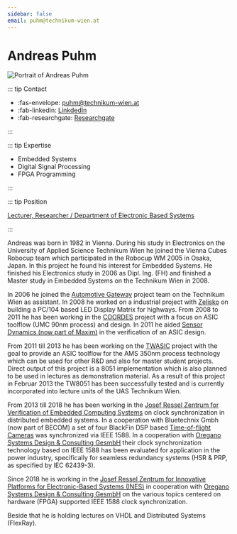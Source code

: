 ```yaml
---
sidebar: false
email: puhm@technikum-wien.at
---
```


# Andreas Puhm

![Portrait of Andreas Puhm](assets/img/partner/uastw/lecturer/andreas-puhm.png "Portrait of Andreas Puhm")

::: tip Contact

- :fas-envelope: [puhm@technikum-wien.at](mailto:puhm@technikum-wien.at)
- :fab-linkedin: [LinkdedIn](https://www.linkedin.com/in/andreas-puhm-86a36640/)
- :fab-researchgate: [Researchgate](https://www.researchgate.net/profile/Andreas_Puhm)

:::

::: tip Expertise

- Embedded Systems
- Digital Signal Processing
- FPGA Programming

:::

::: tip Position

[Lecturer, Researcher / Department of Electronic Based Systems](https://embsys.technikum-wien.at/staff/puhm/index.php)

:::

Andreas was born in 1982 in Vienna. During his study in Electronics on the University of Applied Science Technikum Wien he joined the Vienna Cubes Robocup team which participated in the Robocup WM 2005 in Osaka, Japan. In this project he found his interest for Embedded Systems.
He finished his Electronics study in 2006 as Dipl. Ing. (FH) and finished a Master study in Embedded Systems on the Technikum Wien in 2008.

In 2006 he joined the [Automotive Gateway](http://embsys.technikum-wien.at/projects/coordes/index.php) project team on the Technikum Wien as assistant.
In 2008 he worked on a industrial project with [Zelisko](http://www.zelisko.at) on building a PC/104 based LED Display Matrix for highways.
From 2008 to 2011 he has been working in the [COORDES](http://embsys.technikum-wien.at/projects/coordes/index.php) project with a focus on ASIC toolflow (UMC 90nm process) and design.
In 2011 he aided [Sensor Dynamics (now part of Maxim)](http://www.maxim-ic.com/landing/index.mvp?lpk=129) in the verification of an ASIC design.

From 2011 till 2013 he has been working on the [TWASIC](http://embsys.technikum-wien.at/projects/twasic/index.php) project with the goal to provide an ASIC toolflow for the AMS 350nm process technology which can be used for other R&D and also for master student projects.
Direct output of this project is a 8051 implementation which is also planned to be used in lectures as demonstration material.
As a result of this project in Februar 2013 the TW8051 has been successfully tested and is currently incorporated into lecture units of the UAS Technikum Wien.

From 2013 till 2018 he has been working in the [Josef Ressel Zentrum for Verification of Embedded Computing Systems](http://embsys.technikum-wien.at/projects/vecs/index.php) on clock synchronization in distributed embedded systems.
In a cooperation with Bluetechnix Gmbh (now part of BECOM) a set of four BlackFin DSP based [Time-of-flight Cameras](https://www.becom-group.com/en/becom-systems/3d-time-of-flight-cameras/) was synchronized via IEEE 1588.
In a cooperation with [Oregano Systems Design & Consulting GesmbH](https://www.oreganosystems.at/) their clock synchronization technology based on IEEE 1588 has been evaluated for application in the power industry, specifically for seamless redundancy systems (HSR & PRP, as specified by IEC 62439-3).

Since 2018 he is working in the [Josef Ressel Zentrum for Innovative Platforms for Electronic-Based Systems (INES)](https://embsys.technikum-wien.at/projects/ines/index.php) in cooperation with [Oregano Systems Design & Consulting GesmbH](https://www.oreganosystems.at/) on the various topics centered on hardware (FPGA) supported IEEE 1588 clock synchronization.

Beside that he is holding lectures on VHDL and Distributed Systems (FlexRay).
